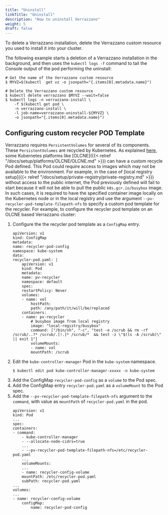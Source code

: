 ```yaml
---
title: "Uninstall"
linkTitle: "Uninstall"
description: "How to uninstall Verrazzano"
weight: 5
draft: false
---
```



To delete a Verrazzano installation, delete the Verrazzano custom resource you used to
install it into your cluster.

The following example starts a deletion of a Verrazzano installation in the background, and then
uses the `kubectl logs -f` command to tail the Console output of the pod performing the uninstall:

```
# Get the name of the Verrazzano custom resource
$ MYVZ=$(kubectl  get vz -o jsonpath="{.items[0].metadata.name}")

# Delete the Verrazzano custom resource
$ kubectl delete verrazzano $MYVZ --wait=false
$ kubectl logs -n verrazzano-install \
    -f $(kubectl get pod \
    -n verrazzano-install \
    -l job-name=verrazzano-uninstall-${MYVZ} \
    -o jsonpath="{.items[0].metadata.name}")
```
## Configuring custom recycler POD Template
Verrazzano requires `PersistentVolumes` for several of its components. These `PersistentVolumes` are recycled by Kubernetes. As explained [here](https://kubernetes.io/docs/concepts/storage/persistent-volumes/#recycle), some Kubernetes platforms like [OLCNE]({{< relref "/docs/setup/platforms/OLCNE/OLCNE.md" >}}) can have a custom recycle Pod defined. This Pod could require access to images which may not be available to the environment. For example, in the case of [local registry setup]({{< relref "/docs/setup/private-registry/private-registry.md" >}}) without access to the public internet, the Pod previously defined will fail to start because it will not be able to pull the public `k8s.gcr.io/busybox` image. In such cases, it is required to have the specified container image locally on the Kubernetes node or in the local registry and use the argument `--pv-recycler-pod-template-filepath-nfs` to specify a custom pod template for the recycler. 
 For example, to configure the recycler pod template on an OLCNE based Verrazzano cluster:
1. Configure the the recycler pod template as a `ConfigMap` entry.
    ```
    apiVersion: v1
    kind: ConfigMap
    metadata:
    name: recycler-pod-config
    namespace: kube-system
    data:
    recycler-pod.yaml: |
        apiVersion: v1
        kind: Pod
        metadata:
        name: pv-recycler
        namespace: default
        spec:
        restartPolicy: Never
        volumes:
        - name: vol
            hostPath:
            path: /any/path/it/will/be/replaced
        containers:
        - name: pv-recycler
            # busybox image from local registry
            image: "local-registry/busybox"
            command: ["/bin/sh", "-c", "test -e /scrub && rm -rf /scrub/..?* /scrub/.[!.]* /scrub/*  && test -z \"$(ls -A /scrub)\" || exit 1"]
            volumeMounts:
            - name: vol
            mountPath: /scrub
    ```
2. Edit the `kube-controller-manager` Pod in the `kube-system` namespace.
    ```
    $ kubectl edit pod kube-controller-manager-xxxxx -n kube-system
    ```
3. Add the ConfigMap `recycler-pod-config` as a `volume` to the Pod spec.
4. Add the ConfigMap entry `recycler-pod.yaml` as a `volumeMount` to the Pod spec. 
5. Add the `--pv-recycler-pod-template-filepath-nfs` argument to the `command`, with value as `mountPath` of `recycler-pod.yaml` in the pod.
    ```
    apiVersion: v1
    kind: Pod
    ...
    spec:
    containers:
    - command:
        - kube-controller-manager
        - --allocate-node-cidrs=true
        ...
        - --pv-recycler-pod-template-filepath-nfs=/etc/recycler-pod.yaml
        ...
        volumeMounts:
        ...
        - name: recycler-config-volume
        mountPath: /etc/recycler-pod.yaml
        subPath: recycler-pod.yaml   
    ...
    volumes:
    ...
    - name: recycler-config-volume
        configMap:
            name: recycler-pod-config
    ```